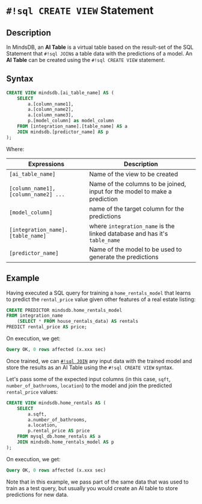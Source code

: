 # `#!sql CREATE VIEW` Statement

## Description

In MindsDB, an **AI Table** is a virtual table based on the result-set of the SQL Statement that `#!sql JOIN`s a table data with the predictions of a model. An **AI Table** can be created using the `#!sql CREATE VIEW` statement.

## Syntax

```sql
CREATE VIEW mindsdb.[ai_table_name] AS (
    SELECT
        a.[column_name1],
        a.[column_name2],
        a.[column_name3],
        p.[model_column] as model_column
    FROM [integration_name].[table_name] AS a
    JOIN mindsdb.[predictor_name] AS p
);
```

Where:

| Expressions                          | Description                                                                   |
| ------------------------------------ | ----------------------------------------------------------------------------- |
| `[ai_table_name]`                    | Name of the view to be created                                                |
| `[column_name1], [column_name2] ...` | Name of the columns to be joined, input for the model to make a prediction    |
| `[model_column]`                     | name of the target column for the predictions                                 |
| `[integration_name].[table_name]`    | where `integration_name` is the linked database and has it's `table_name`     |
| `[predictor_name]`                   | Name of the model to be used to generate the predictions                      |

## Example

Having executed a SQL query for training a `home_rentals_model` that learns to predict the `rental_price` value given other features of a real estate listing:

```sql
CREATE PREDICTOR mindsdb.home_rentals_model
FROM integration_name
    (SELECT * FROM house_rentals_data) AS rentals
PREDICT rental_price AS price;
```

On execution, we get:

```sql
Query OK, 0 rows affected (x.xxx sec)
```

Once trained, we can [`#!sql JOIN`](/sql/api/join/) any input data with the trained model and store the results as an AI Table using the `#!sql CREATE VIEW` syntax.

Let's pass some of the expected input columns (in this case, `sqft`, `number_of_bathrooms`, `location`) to the model and join the predicted `rental_price` values:

```sql
CREATE VIEW mindsdb.home_rentals AS (
    SELECT
        a.sqft,
        a.number_of_bathrooms,
        a.location,
        p.rental_price AS price
    FROM mysql_db.home_rentals AS a
    JOIN mindsdb.home_rentals_model AS p
);
```

On execution, we get:

```sql
Query OK, 0 rows affected (x.xxx sec)
```

Note that in this example, we pass part of the same data that was used to train as a test query, but usually you would create an AI table to store predictions for new data.
